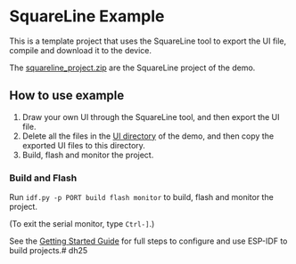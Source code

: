 # SquareLine Example

This is a template project that uses the SquareLine tool to export the UI file, compile and download it to the device.

The [squareline_project.zip](./doc/squareline_project.zip)  are the SquareLine project of the demo.

## How to use example

1. Draw your own UI through the SquareLine tool, and then export the UI file.
2. Delete all the files in the [UI directory](./main/ui/) of the demo, and then copy the exported UI files to this directory.
3. Build, flash and monitor the project.


### Build and Flash

Run `idf.py -p PORT build flash monitor` to build, flash and monitor the project.

(To exit the serial monitor, type ``Ctrl-]``.)

See the [Getting Started Guide](https://docs.espressif.com/projects/esp-idf/en/latest/get-started/index.html) for full steps to configure and use ESP-IDF to build projects.# dh25
